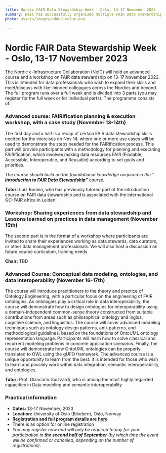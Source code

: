 ```yaml
---
title: Nordic FAIR Data Stewardship Week - Oslo, 13-17 November 2023
summary: NeIC has successfully organised multiple FAIR Data Stewardship courses. To continue this success, NeIC is organizing the first advanced course and workshop on FAIRification, FAIR Ontologies, and data modeling. 
photo: assets/images/added-value.png

---
```


Nordic FAIR Data Stewardship Week - Oslo, 13-17 November 2023
===========================

The Nordic e-Infrastructure Collaboration (NeIC) will hold an advanced course and a workshop on FAIR data stewardship on 13-17 November 2023.  This is intended for data professionals who wish to expand their skills and meet/discuss with like-minded colleagues across the Nordics and beyond.
The full program runs over a full week and is divided into 3 parts (you may register for the full week or for individual parts). The programme consists of: 

### Advanced course: FAIRification planning & execution workshop, with a case study (November 13-14th) 

The first day and a half is a recap of certain FAIR data stewardship skills needed for the exercises on Nov 14, where one or more use cases will be used to demonstrate the steps needed for the FAIRification process. This part will provide participants with a methodology for planning and executing FAIRification, which involves making data resources FAIR (Findable, Accessible, Interoperable, and Reusable) according to set goals and priorities. 

_The course should build on the foundational knowledge acquired in the **” Introduction to FAIR Data Stewardship”** course._

**Tutor:** Luiz Bonino, who has previously tutored part of the introduction course on FAIR data stewardship and is associated with the international GO-FAIR office in Leiden.

### Workshop: Sharing experiences from data stewardship and Lessons learned on practices in data management (November 15th)

The second part is in the format of a workshop where participants are invited to share their experiences working as data stewards, data curators, or other data management professionals. We will also host a discussion on future course curriculum, training needs

**Chair:** TBD

### Advanced Course: Conceptual data modeling, ontologies, and data interoperability (November 16-17th)

The course will introduce practitioners to the theory and practice of Ontology Engineering, with a particular focus on the engineering of FAIR ontologies. As ontologies play a critical role in data interoperability, the course will demonstrate how to design ontologies for interoperability using a domain-independent common-sense theory constructed from suitable contributions from areas such as philosophical ontology and logics, cognitive science, and linguistics. The course will cover advanced modeling techniques such as ontology design patterns, anti-patterns, and methodological guidelines, based on the foundations of OntoUML ontology representation language. Participants will learn how to solve classical and recurrent modeling problems in concrete application scenarios. Finally, the course will demonstrate how OntoUML ontologies can be properly translated to OWL using the gUFO framework.
The advanced course is a unique opportunity to learn from the best. It is intended for those who wish to learn and possibly work within data integration, semantic interoperability, and ontologies.

**Tutor:** Prof. Giancarlo Guizzardi, who is among the most highly regarded capacities in Data modeling and semantic interoperability

### Practical information

* **Dates:** 13-17 November, 2023
* **Location:** University of Oslo (Blindern), Oslo, Norway
* **Registration and full program details are** [**here**](https://www.deltager.no/event/nordic_fair_data_stewardship_workshop_2023
)
* There is an option for online registration
* _You may register now and will only be required to pay for your participation in **the second half of September** (by which time the event will be confirmed or canceled, depending on the number of registrations)._
